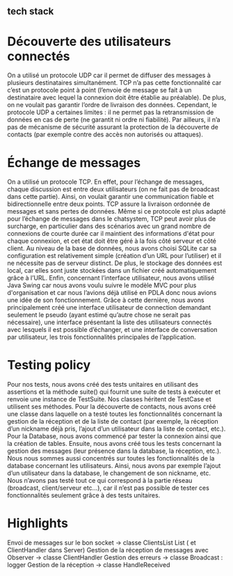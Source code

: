 ## tech stack  

# Découverte des utilisateurs connectés 

On a utilisé un protocole UDP car il permet de diffuser des messages à plusieurs destinataires simultanément. TCP n’a pas cette fonctionnalité car c’est un protocole point à point (l’envoie de message se fait à un destinataire avec lequel la connexion doit être établie au préalable). De plus, on ne voulait pas garantir l’ordre de livraison des données.
Cependant, le protocole UDP a certaines limites : il ne permet pas la retransmission de données en cas de perte (ne garantit ni ordre ni fiabilité). Par ailleurs, il n’a pas de mécanisme de sécurité assurant la protection de la découverte de contacts (par exemple contre des accès non autorisés ou attaques).  

# Échange de messages
 
On a utilisé un protocole TCP. En effet, pour l’échange de messages, chaque discussion est entre deux utilisateurs (on ne fait pas de broadcast dans cette partie). Ainsi, on voulait garantir une communication fiable et bidirectionnelle entre deux points. TCP assure la livraison ordonnée de messages et sans pertes de données. 
Même si ce protocole est plus adapté pour l’échange de messages dans le chatsystem, TCP peut avoir plus de surcharge, en particulier dans des scénarios avec un grand nombre de connexions de courte durée car il maintient des informations d'état pour chaque connexion, et cet état doit être géré à la fois côté serveur et côté client. 
Au niveau de la base de données, nous avons choisi SQLite car sa configuration est relativement simple (création d’un URL pour l’utiliser) et il ne nécessite pas de serveur distinct. De plus, le stockage des données est local, car elles sont juste stockées dans un fichier créé automatiquement grâce à l’URL.
Enfin, concernant l’interface utilisateur, nous avons utilisé Java Swing car nous avons voulu suivre le modèle MVC pour plus d'organisation et car nous l’avions déjà utilisé en PDLA donc nous avions une idée de son fonctionnement. Grâce à cette dernière, nous avons principalement créé une interface utilisateur de connection demandant seulement le pseudo (ayant estimé qu’autre chose ne serait pas nécessaire), une interface présentant la liste des utilisateurs connectés avec lesquels il est possible d’échanger, et une interface de conversation par utilisateur, les trois fonctionnalités principales de l’application.


# Testing policy

Pour nos tests, nous avons créé des tests unitaires en utilisant des assertions et la méthode suite() qui fournit une suite de tests à exécuter et renvoie une instance de TestSuite. Nos classes héritent de TestCase et utilisent ses méthodes. 
Pour la découverte de contacts, nous avons créé une classe dans laquelle on a testé toutes les fonctionnalités concernant la gestion de la réception et de la liste de contact (par exemple, la réception d’un nickname déjà pris, l’ajout d’un utilisateur dans la liste de contact, etc.). 
Pour la Database, nous avons commencé par tester la connexion ainsi que la création de tables. Ensuite, nous avons créé tous les tests concernant la gestion des messages (leur présence dans la database, la réception, etc.). Nous nous sommes aussi concentrés sur toutes les fonctionnalités de la database concernant les utilisateurs. Ainsi, nous avons par exemple l’ajout d’un utilisateur dans la database, le changement de son nickname, etc. 
Nous n’avons pas testé tout ce qui correspond à la partie réseau (broadcast, client/serveur etc…), car il n’est pas possible de tester ces fonctionnalités seulement grâce à des tests unitaires.

# Highlights

Envoi de messages sur le bon socket -> classe ClientsList List ( et ClientHandler dans Server)
Gestion de la réception de messages avec Observer -> classe ClientHandler
Gestion des erreurs -> classe Broadcast : logger
Gestion de la réception -> classe HandleReceived
